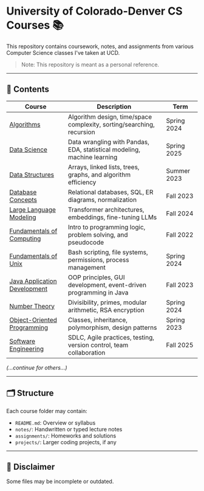 # University of Colorado-Denver CS Courses 📚

This repository contains coursework, notes, and assignments from various Computer Science classes I've taken at UCD.

> Note: This repository is meant as a personal reference. 

---

## 📘 Contents

| Course | Description | Term |
|--------|-------------|------|
| [Algorithms](./Algorithms) | Algorithm design, time/space complexity, sorting/searching, recursion | Spring 2024 |
| [Data Science](./Data-Science) | Data wrangling with Pandas, EDA, statistical modeling, machine learning | Spring 2025 |
| [Data Structures](./Data-Structures) | Arrays, linked lists, trees, graphs, and algorithm efficiency | Summer 2023 |
| [Database Concepts](./Database-Concepts) | Relational databases, SQL, ER diagrams, normalization | Fall 2023 |
| [Large Language Modeling](./Large-Language-Modeling) | Transformer architectures, embeddings, fine-tuning LLMs | Fall 2024 |
| [Fundamentals of Computing](./Fundamentals-of-Computing) | Intro to programming logic, problem solving, and pseudocode | Fall 2022 |
| [Fundamentals of Unix](./Fundamentals-of-Unix) | Bash scripting, file systems, permissions, process management | Spring 2024 |
| [Java Application Development](./Java-App-Dev) | OOP principles, GUI development, event-driven programming in Java | Fall 2023 |
| [Number Theory](./Number-Theory) | Divisibility, primes, modular arithmetic, RSA encryption | Spring 2024 |
| [Object-Oriented Programming](./Object-Oriented-Programming) | Classes, inheritance, polymorphism, design patterns | Spring 2023 |
| [Software Engineering](./Software-Engineering) | SDLC, Agile practices, testing, version control, team collaboration | Fall 2025 |


_(...continue for others...)_

---

## 🗂 Structure

Each course folder may contain:
- `README.md`: Overview or syllabus
- `notes/`: Handwritten or typed lecture notes
- `assignments/`: Homeworks and solutions
- `projects/`: Larger coding projects, if any

---

## 📌 Disclaimer

Some files may be incomplete or outdated.

